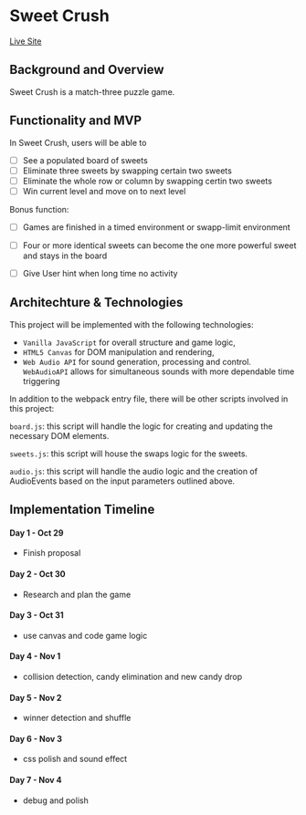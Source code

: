 # Sweet Crush

<!-- _An online match-three puzzle game_ -->

[Live Site]()

## Background and Overview

Sweet Crush is a match-three puzzle game. 


## Functionality and MVP

In Sweet Crush, users will be able to 

- [ ] See a populated board of sweets 
- [ ] Eliminate three sweets by swapping certain two sweets
- [ ] Eliminate the whole row or column by swapping certin two sweets
- [ ] Win current level and move on to next level

Bonus function:
- [ ] Games are finished in a timed environment or swapp-limit environment
- [ ] Four or more identical sweets can become the one more powerful sweet and stays in the board
- [ ] Give User hint when long time no activity 


## Architechture & Technologies

This project will be implemented with the following technologies:

- `Vanilla JavaScript` for overall structure and game logic,
- `HTML5 Canvas` for DOM manipulation and rendering,
- `Web Audio API` for sound generation, processing and control. `WebAudioAPI` allows for simultaneous sounds with more dependable time triggering

In addition to the webpack entry file, there will be other scripts involved in this project:

`board.js`: this script will handle the logic for creating and updating the necessary DOM elements.

`sweets.js`: this script will house the swaps logic for the sweets.

`audio.js`: this script will handle the audio logic and the creation of AudioEvents based on the input parameters outlined above.
  



## Implementation Timeline

#### Day 1 - Oct 29

- Finish proposal
#### Day 2 - Oct 30

- Research and plan the game
#### Day 3 - Oct 31

- use canvas and code game logic
#### Day 4 - Nov 1

- collision detection, candy elimination and new candy drop
#### Day 5 - Nov 2

- winner detection and shuffle
#### Day 6 - Nov 3

- css polish and sound effect

#### Day 7 - Nov 4

- debug and polish